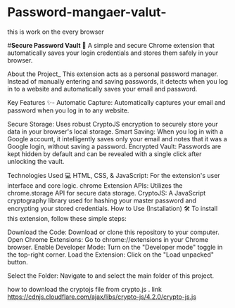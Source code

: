 # Password-mangaer-valut-
this is work on the every browser


#**Secure Password Vault 🔐**
A simple and secure Chrome extension that automatically saves your login credentials and stores them safely in your browser.

About the Project_
This extension acts as a personal password manager. Instead of manually entering and saving passwords, it detects when you log in to a website and automatically saves your email and password.

Key Features ✨-
Automatic Capture: Automatically captures your email and password when you log in to any website.

Secure Storage:
Uses robust CryptoJS encryption to securely store your data in your browser's local storage.
Smart Saving: When you log in with a Google account, it intelligently saves only your email and notes that it was a Google login, without saving a password.
Encrypted Vault: Passwords are kept hidden by default and can be revealed with a single click after unlocking the vault.

Technologies Used 💻
HTML, CSS, & JavaScript: For the extension's user interface and core logic.
chrome Extension APIs: Utilizes the chrome.storage API for secure data storage.
CryptoJS: A JavaScript cryptography library used for hashing your master password and encrypting your stored credentials.
How to Use (Installation) 🛠️
To install this extension, follow these simple steps:

Download the Code: Download or clone this repository to your computer.
Open Chrome Extensions: Go to chrome://extensions in your Chrome browser.
Enable Developer Mode: Turn on the "Developer mode" toggle in the top-right corner.
Load the Extension: Click on the "Load unpacked" button.

Select the Folder: Navigate to and select the main folder of this project.

how to download the cryptojs file from crypto.js .
  link https://cdnjs.cloudflare.com/ajax/libs/crypto-js/4.2.0/crypto-js.js
